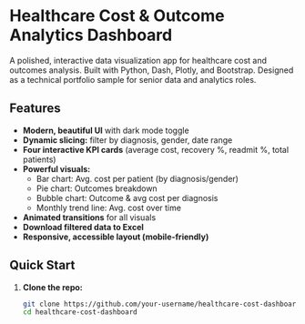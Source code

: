 # Healthcare Cost & Outcome Analytics Dashboard

A polished, interactive data visualization app for healthcare cost and outcomes analysis. Built with Python, Dash, Plotly, and Bootstrap. Designed as a technical portfolio sample for senior data and analytics roles.

## Features
- **Modern, beautiful UI** with dark mode toggle
- **Dynamic slicing:** filter by diagnosis, gender, date range
- **Four interactive KPI cards** (average cost, recovery %, readmit %, total patients)
- **Powerful visuals:**
  - Bar chart: Avg. cost per patient (by diagnosis/gender)
  - Pie chart: Outcomes breakdown
  - Bubble chart: Outcome & avg cost per diagnosis
  - Monthly trend line: Avg. cost over time
- **Animated transitions** for all visuals
- **Download filtered data to Excel**
- **Responsive, accessible layout (mobile-friendly)**

## Quick Start
1. **Clone the repo:**
   ```bash
   git clone https://github.com/your-username/healthcare-cost-dashboard.git
   cd healthcare-cost-dashboard
